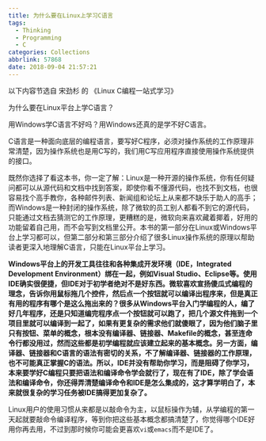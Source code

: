 ```yaml
---
title: 为什么要在Linux上学习C语言
tags:
  - Thinking
  - Programming
  - C
categories: Collections
abbrlink: 57868
date: 2018-09-04 21:57:21
---
```

以下内容节选自
宋劲杉 的 《Linux C编程一站式学习》

为什么要在Linux平台上学C语言？

用Windows学C语言不好吗？用Windows还真的是学不好C语言。

C语言是一种面向底层的编程语言，要写好C程序，必须对操作系统的工作原理非常清楚，因为操作系统也是用C写的，我们用C写应用程序直接使用操作系统提供的接口。

既然你选择了看这本书，你一定了解：Linux是一种开源的操作系统，你有任何疑问都可以从源代码和文档中找到答案，即使你看不懂源代码，也找不到文档，也很容易找个高手教你，各种邮件列表、新闻组和论坛上从来都不缺乐于助人的高手；而Windows是一种封闭的操作系统，除了微软的员工别人都看不到它的源代码，只能通过文档去猜测它的工作原理，更糟糕的是，微软向来喜欢藏着揶着，好用的功能留着自己用，而不会写到文档里公开。本书的第一部分在Linux或Windows平台上学习都可以，但第二部分和第三部分介绍了很多Linux操作系统的原理以帮助读者更深入地理解C语言，只能在Linux平台上学习。

**Windows平台上的开发工具往往和各种集成开发环境（IDE，Integrated Development Environment）绑在一起，例如Visual Studio、Eclipse等。使用IDE确实很便捷，但IDE对于初学者绝对不是好东西。微软喜欢宣扬傻瓜式编程的理念，告诉你用鼠标拖几个控件，然后点一个按钮就可以编译出程序来，但是真正有用的程序有哪个是这么拖出来的？很多从Windows平台入门学编程的人，编了好几年程序，还是只知道编完程序点一个按钮就可以跑了，把几个源文件拖到一个项目里就可以编译到一起了，如果有更复杂的需求他们就傻眼了，因为他们脑子里只有按钮、菜单的概念，根本没有编译器、链接器、Makefile的概念，甚至连命令行都没用过，然而这些都是初学编程就应该建立起来的基本概念。另一方面，编译器、链接器和C语言的语法有密切的关系，不了解编译器、链接器的工作原理，也不可能真正掌握C的语法。所以，IDE并没有帮助你学习，而是阻碍了你学习，本来要学好C编程只要把语法和编译命令学会就行了，现在有了IDE，除了学会语法和编译命令，你还得弄清楚编译命令和IDE是怎么集成的，这才算学明白了，本来就很复杂的学习任务被IDE搞得更加复杂了。**

Linux用户的使用习惯从来都是以敲命令为主，以鼠标操作为辅，从学编程的第一天起就要敲命令编译程序，等到你把这些基本概念都搞清楚了，你觉得哪个IDE好用你再去用，不过到那时候你可能会更喜欢`vi`或`emacs`而不是IDE了。
